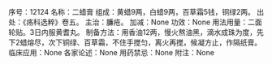 序号：12124
名称：二蜡膏
组成：黄蜡9两，白蜡9两，百草霜5钱，铜绿2两。
出处：《疡科选粹》卷五。
主治：臁疮。
加减：None
功效：None
用法用量：二面轮贴。3日内服黄耆丸。
制备方法：用香油12两，慢火熬油黑，滴水成珠为度，先下2蜡熔尽，次下铜绿、百草霜，不住手搅匀，离火再搅，候凝方止，作隔纸膏。
临床应用：None
各家论述：None
用药禁忌：None
附注：None
